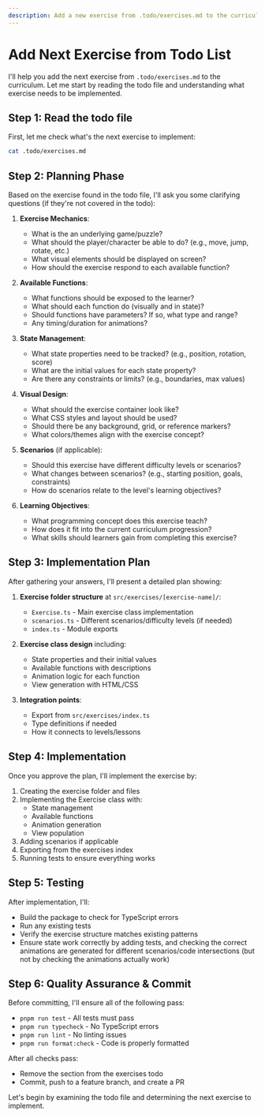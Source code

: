 ```yaml
---
description: Add a new exercise from .todo/exercises.md to the curriculum
---
```


# Add Next Exercise from Todo List

I'll help you add the next exercise from `.todo/exercises.md` to the curriculum. Let me start by reading the todo file and understanding what exercise needs to be implemented.

## Step 1: Read the todo file

First, let me check what's the next exercise to implement:

```bash
cat .todo/exercises.md
```

## Step 2: Planning Phase

Based on the exercise found in the todo file, I'll ask you some clarifying questions (if they're not covered in the todo):

1. **Exercise Mechanics**:
   - What is the an underlying game/puzzle?
   - What should the player/character be able to do? (e.g., move, jump, rotate, etc.)
   - What visual elements should be displayed on screen?
   - How should the exercise respond to each available function?

2. **Available Functions**:
   - What functions should be exposed to the learner?
   - What should each function do (visually and in state)?
   - Should functions have parameters? If so, what type and range?
   - Any timing/duration for animations?

3. **State Management**:
   - What state properties need to be tracked? (e.g., position, rotation, score)
   - What are the initial values for each state property?
   - Are there any constraints or limits? (e.g., boundaries, max values)

4. **Visual Design**:
   - What should the exercise container look like?
   - What CSS styles and layout should be used?
   - Should there be any background, grid, or reference markers?
   - What colors/themes align with the exercise concept?

5. **Scenarios** (if applicable):
   - Should this exercise have different difficulty levels or scenarios?
   - What changes between scenarios? (e.g., starting position, goals, constraints)
   - How do scenarios relate to the level's learning objectives?

6. **Learning Objectives**:
   - What programming concept does this exercise teach?
   - How does it fit into the current curriculum progression?
   - What skills should learners gain from completing this exercise?

## Step 3: Implementation Plan

After gathering your answers, I'll present a detailed plan showing:

1. **Exercise folder structure** at `src/exercises/[exercise-name]/`:
   - `Exercise.ts` - Main exercise class implementation
   - `scenarios.ts` - Different scenarios/difficulty levels (if needed)
   - `index.ts` - Module exports

2. **Exercise class design** including:
   - State properties and their initial values
   - Available functions with descriptions
   - Animation logic for each function
   - View generation with HTML/CSS

3. **Integration points**:
   - Export from `src/exercises/index.ts`
   - Type definitions if needed
   - How it connects to levels/lessons

## Step 4: Implementation

Once you approve the plan, I'll implement the exercise by:

1. Creating the exercise folder and files
2. Implementing the Exercise class with:
   - State management
   - Available functions
   - Animation generation
   - View population
3. Adding scenarios if applicable
4. Exporting from the exercises index
5. Running tests to ensure everything works

## Step 5: Testing

After implementation, I'll:

- Build the package to check for TypeScript errors
- Run any existing tests
- Verify the exercise structure matches existing patterns
- Ensure state work correctly by adding tests, and checking the correct animations are generated for different scenarios/code intersections (but not by checking the animations actually work)

## Step 6: Quality Assurance & Commit

Before committing, I'll ensure all of the following pass:

- `pnpm run test` - All tests must pass
- `pnpm run typecheck` - No TypeScript errors
- `pnpm run lint` - No linting issues
- `pnpm run format:check` - Code is properly formatted

After all checks pass:

- Remove the section from the exercises todo
- Commit, push to a feature branch, and create a PR

Let's begin by examining the todo file and determining the next exercise to implement.
